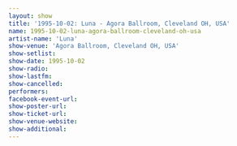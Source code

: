 ```yaml
---
layout: show
title: '1995-10-02: Luna - Agora Ballroom, Cleveland OH, USA'
name: 1995-10-02-luna-agora-ballroom-cleveland-oh-usa
artist-name: 'Luna'
show-venue: 'Agora Ballroom, Cleveland OH, USA'
show-setlist: 
show-date: 1995-10-02
show-radio: 
show-lastfm: 
show-cancelled: 
performers: 
facebook-event-url: 
show-poster-url: 
show-ticket-url: 
show-venue-website: 
show-additional: 
---
```



